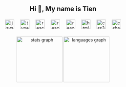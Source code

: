 <!--
<img src="https://komarev.com/ghpvc/?username=tien-rayujin&label=Profile%20Views&color=008042&style=flat&label=Visitors" alt="Visitors"></a>
### Hi there 👋
**tien-rayujin/tien-rayujin** is a ✨ _special_ ✨ repository because its `README.md` (this file) appears on your GitHub profile.

Here are some ideas to get you started:

- 🔭 I’m currently working on ...
- 🌱 I’m currently learning ...
- 👯 I’m looking to collaborate on ...
- 🤔 I’m looking for help with ...
- 💬 Ask me about ...
- 📫 How to reach me: ...
- 😄 Pronouns: ...
- ⚡ Fun fact: ...
-->

<!-- stats and langs -->
<!--<div align="center">
  <img height="170em" src="https://github-readme-stats-rho-rosy-56.vercel.app/api?username=tien-rayujin&show_icons=true&locale=en&theme=transparent&title_color=d63384&text_color=868e96&hide_border=true" alt="tien-rayujin | stats" />
  <img height="170em" src="https://github-readme-stats-rho-rosy-56.vercel.app/api/top-langs?username=tien-rayujin&show_icons=true&locale=en&layout=compact&langs_count=10&theme=transparent&title_color=d63384&text_color=868e96&hide_border=true&hide=html,css,starlark" alt="tien-rayujin | langs" />
</div>-->

<h2 align="center">Hi 👋, My name is Tien</h2>

###

<div align="center">
  <img src="https://cdn.jsdelivr.net/gh/devicons/devicon/icons/javascript/javascript-original.svg" height="30" alt="javascript logo"  />
  <img width="12" />
  <img src="https://cdn.jsdelivr.net/gh/devicons/devicon/icons/typescript/typescript-original.svg" height="30" alt="typescript logo"  />
  <img width="12" />
  <img src="https://cdn.jsdelivr.net/gh/devicons/devicon/icons/react/react-original.svg" height="30" alt="react logo"  />
  <img width="12" />
  <img src="https://cdn.jsdelivr.net/gh/devicons/devicon/icons/nextjs/nextjs-original.svg" height="30" alt="react logo"  />
  <img width="12" />
  <img src="https://cdn.jsdelivr.net/gh/devicons/devicon/icons/nodejs/nodejs-original.svg" height="30" alt="react logo"  />
  <img width="12" />
  <img src="https://cdn.jsdelivr.net/gh/devicons/devicon/icons/html5/html5-original.svg" height="30" alt="html5 logo"  />
  <img width="12" />
  <img src="https://cdn.jsdelivr.net/gh/devicons/devicon/icons/css3/css3-original.svg" height="30" alt="css3 logo"  />
  <img width="12" />
  <img src="https://cdn.jsdelivr.net/gh/devicons/devicon/icons/csharp/csharp-original.svg" height="30" alt="csharp logo"  />
</div>

###

<div align="center">
  <img src="https://github-readme-stats-rho-rosy-56.vercel.app/api?username=tien-rayujin&hide_title=false&hide_rank=false&show_icons=true&include_all_commits=true&count_private=true&disable_animations=false&theme=dracula&locale=en&hide_border=false" height="150" alt="stats graph"  />
  <img src="https://github-readme-stats-rho-rosy-56.vercel.app/api/top-langs?username=tien-rayujin&locale=en&hide_title=false&layout=compact&card_width=320&langs_count=5&theme=dracula&hide_border=false&hide=java,html" height="150" alt="languages graph"  />
</div>

###
<!--
<div align="left">
  <a href="mailto:tien.rayujn.145@gmail.com"><img src="https://img.shields.io/static/v1?message=Gmail&logo=gmail&label=&color=D14836&logoColor=white&labelColor=&style=for-the-badge" height="35" alt="gmail logo"  /></a>
  <a href=""><img src="https://img.shields.io/static/v1?message=LinkedIn&logo=linkedin&label=&color=0077B5&logoColor=white&labelColor=&style=for-the-badge" height="35" alt="linkedin logo"  /></a>
</div>
-->
###

<br clear="both">
